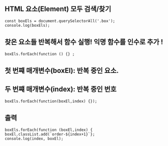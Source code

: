 ## HTML 요소(Element) 모두 검색/찾기
```.env
const boxEls = document.querySelectorAll('.box');
console.log(boxEls);
```


## 찾은 요소들 반복해서 함수 실행! 익명 함수를 인수로 추가 !
```.env
boxEls.forEach(function () {} ;
```

## 첫 번쨰 매개변수(boxEl): 반복 중인 요소.
## 두 번쨰 매개변수(index): 반복 중인 번호
```.env
boxEls.forEach(function(boxEl,index) {});
```

## 출력
```.env
boxEls.forEach(function (boxEl,index) {
boxEl.classList.add(`order-${index+1}`};
console.log(index, boxEl);
```
